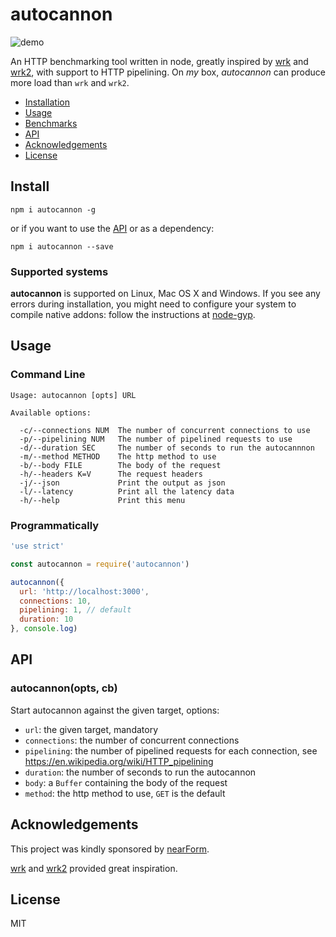# autocannon

![demo](https://raw.githubusercontent.com/mcollina/autocannon/master/demo.gif)

An HTTP benchmarking tool written in node, greatly inspired by
[wrk][wrk] and [wrk2][wrk2], with support to HTTP pipelining.
On _my_ box, *autocannon* can produce more load than `wrk` and `wrk2`.

* [Installation](#install)
* [Usage](#usage)
* [Benchmarks](#benchmarks)
* [API](#api)
* [Acknowledgements](#acknowledgements)
* [License](#license)

## Install

```
npm i autocannon -g
```

or if you want to use the [API](#api) or as a dependency:

```
npm i autocannon --save
```

### Supported systems

**autocannon** is supported on Linux, Mac OS X and Windows.
If you see any errors during installation, you might need to configure
your system to compile native addons:
follow the instructions at [node-gyp][node-gyp].

## Usage

### Command Line

```
Usage: autocannon [opts] URL

Available options:

  -c/--connections NUM  The number of concurrent connections to use
  -p/--pipelining NUM   The number of pipelined requests to use
  -d/--duration SEC     The number of seconds to run the autocannnon
  -m/--method METHOD    The http method to use
  -b/--body FILE        The body of the request
  -h/--headers K=V      The request headers
  -j/--json             Print the output as json
  -l/--latency          Print all the latency data
  -h/--help             Print this menu
```

### Programmatically

```js
'use strict'

const autocannon = require('autocannon')

autocannon({
  url: 'http://localhost:3000',
  connections: 10,
  pipelining: 1, // default
  duration: 10
}, console.log)
```

## API

### autocannon(opts, cb)

Start autocannon against the given target, options:

* `url`: the given target, mandatory
* `connections`: the number of concurrent connections
* `pipelining`: the number of pipelined requests for each connection,
  see https://en.wikipedia.org/wiki/HTTP_pipelining
* `duration`: the number of seconds to run the autocannon
* `body`: a `Buffer` containing the body of the request
* `method`: the http method to use, `GET` is the default

<a name="acknowledgements"></a>
## Acknowledgements

This project was kindly sponsored by [nearForm](http://nearform.com).

[wrk][wrk] and [wrk2][wrk2] provided great inspiration.

## License

MIT

[node-gyp]: https://github.com/nodejs/node-gyp#installation
[wrk]: https://github.com/wg/wrk
[wrk2]: https://github.com/giltene/wrk2
